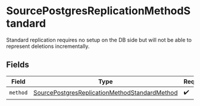 # SourcePostgresReplicationMethodStandard

Standard replication requires no setup on the DB side but will not be able to represent deletions incrementally.


## Fields

| Field                                                                                                                 | Type                                                                                                                  | Required                                                                                                              | Description                                                                                                           |
| --------------------------------------------------------------------------------------------------------------------- | --------------------------------------------------------------------------------------------------------------------- | --------------------------------------------------------------------------------------------------------------------- | --------------------------------------------------------------------------------------------------------------------- |
| `method`                                                                                                              | [SourcePostgresReplicationMethodStandardMethod](../../models/shared/sourcepostgresreplicationmethodstandardmethod.md) | :heavy_check_mark:                                                                                                    | N/A                                                                                                                   |
